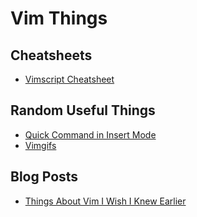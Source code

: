 
# Vim Things

## Cheatsheets
  * [Vimscript Cheatsheet](https://devhints.io/vimscript)

## Random Useful Things
  * [Quick Command in Insert Mode](http://vim.wikia.com/wiki/Quick_command_in_insert_mode)
  * [Vimgifs](https://vimgifs.com/)

## Blog Posts
  * [Things About Vim I Wish I Knew Earlier](https://blog.petrzemek.net/2016/04/06/things-about-vim-i-wish-i-knew-earlier/)

